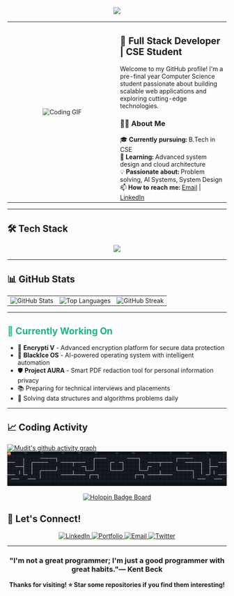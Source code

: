 
<!-- Typing Animation Header -->
<div align="center">
  <img src="https://readme-typing-svg.herokuapp.com/?font=Righteous&size=35&center=true&vCenter=true&width=500&height=70&duration=4000&lines=Hi+there!+👋+I'm+Mudit+Sharma;&color=1DB584" />
</div>

<div align="center">
  <table>
    <tr>
      <td width="50%" align="center">
        <img src="https://media.giphy.com/media/qgQUggAC3Pfv687qPC/giphy.gif" width="400" alt="Coding GIF"/>
      </td>
      <td width="50%" align="left">
        <h2>🚀 Full Stack Developer | CSE Student</h2>
        <p>Welcome to my GitHub profile! I'm a pre-final year Computer Science student passionate about building scalable web applications and exploring cutting-edge technologies.</p>
        <h3>👨‍💻 About Me</h3>
        🎓 <strong>Currently pursuing:</strong> B.Tech in CSE<br>
        🌱 <strong>Learning:</strong> Advanced system design and cloud architecture<br>
        💡 <strong>Passionate about:</strong> Problem solving, AI Systems, System Design<br>
        📫 <strong>How to reach me:</strong> <a href="mailto:mudits798@gmail.com">Email</a> | <a href="https://www.linkedin.com/in/mudit-sharma-269a2b248/">LinkedIn</a>
      </td>
    </tr>
  </table>
</div>

---

## 🛠️ Tech Stack

<p align="center">
  <a href="https://skillicons.dev">
    <img src="https://skillicons.dev/icons?i=nextjs,react,ts,js,nodejs,express,mongodb,postgres,mysql,python,tensorflow,pytorch,html,css,tailwind,sass,docker,aws,vercel,netlify,github,githubactions,git,vscode,npm,yarn,postman,nginx,firebase,supabase" />
  </a>
</p>

---

## 📊 GitHub Stats

<div align="center">
  <table>
    <tr>
      <td><img src="https://github-readme-stats.vercel.app/api?username=codiphile&show_icons=true&theme=radical&hide_border=true" alt="GitHub Stats" /></td>
      <td><img src="https://github-readme-stats.vercel.app/api/top-langs/?username=codiphile&layout=compact&theme=radical&hide_border=true" alt="Top Languages" /></td>
      <td><img src="https://github-readme-streak-stats.herokuapp.com/?user=codiphile&theme=radical&hide_border=true" alt="GitHub Streak" /></td>
    </tr>
  </table>
</div>

---

## <span style="color: #1DB584;">🎯 Currently Working On</span>

- 🔐 **Encrypti V** - Advanced encryption platform for secure data protection
- 🤖 **BlackIce OS** - AI-powered operating system with intelligent automation  
- 🛡️ **Project AURA** - Smart PDF redaction tool for personal information privacy
- 📚 Preparing for technical interviews and placements
- 🧠 Solving data structures and algorithms problems daily
---

## 📈 Coding Activity

[![Mudit's github activity graph](https://github-readme-activity-graph.vercel.app/graph?username=codiphile&theme=react-dark)](https://github.com/ashutosh00710/github-readme-activity-graph)
<picture>
  <source media="(prefers-color-scheme: dark)" srcset="https://raw.githubusercontent.com/codiphile/codiphile/output/pacman-contribution-graph-dark.svg">
  <source media="(prefers-color-scheme: light)" srcset="https://raw.githubusercontent.com/codiphile/codiphile/output/pacman-contribution-graph.svg">
  <img alt="pacman contribution graph" src="https://raw.githubusercontent.com/codiphile/codiphile/output/pacman-contribution-graph-dark.svg">
</picture>

<div align="center">
  <a href="https://holopin.io/@codiphile">
    <img src="https://holopin.me/codiphile" alt="Holopin Badge Board">
  </a>
</div>

## 🤝 Let's Connect!

<p align="center">
  <a href="https://www.linkedin.com/in/mudit-sharma-269a2b248/">
    <img src="https://img.shields.io/badge/LinkedIn-0077B5?style=for-the-badge&logo=linkedin&logoColor=white" alt="LinkedIn" />
  </a>
  <a href="https://www.muditsharma.me">
    <img src="https://img.shields.io/badge/Portfolio-FF5722?style=for-the-badge&logo=google-chrome&logoColor=white" alt="Portfolio" />
  </a>
  <a href="mailto:mudits798@gmail.com">
    <img src="https://img.shields.io/badge/Email-D14836?style=for-the-badge&logo=gmail&logoColor=white" alt="Email" />
  </a>
  <a href="https://x.com/mudit1102">
    <img src="https://img.shields.io/badge/Twitter-1DA1F2?style=for-the-badge&logo=twitter&logoColor=white" alt="Twitter" />
  </a>
</p>

---

<div align="center">
  
### "I'm not a great programmer; I'm just a good programmer with great habits."— Kent Beck

**Thanks for visiting! ⭐ Star some repositories if you find them interesting!**

</div>
